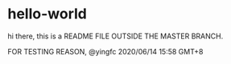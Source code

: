 # hello-world
hi there, 
this is a README FILE OUTSIDE THE MASTER BRANCH.

FOR TESTING REASON,
@yingfc
2020/06/14 15:58 GMT+8
